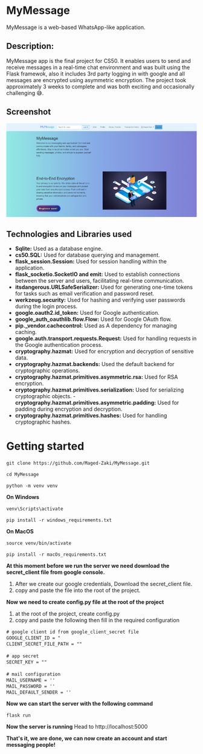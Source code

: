 # MyMessage
MyMessage is a web-based WhatsApp-like application.
## Description:
MyMessage app is the final project for CS50. It enables users to send and receive messages in a real-time chat environment and was built using the Flask framewok, also it includes 3rd party logging in with google and all messages are encrypted using asymmetric encryption. The project took approximately 3 weeks to complete and was both exciting and occasionally challenging 😅.
## Screenshot
![](https://github.com/Maged-Zaki/MyMessage/blob/main/static/images/GitHubImage.PNG)

## Technologies and Libraries used
- **Sqlite:** Used as a database engine.
- **cs50.SQL:** Used for database querying and management.
- **flask_session.Session:** Used for session handling within the application.
- **flask_socketio.SocketIO and emit:** Used to establish connections between the server and users, facilitating real-time communication.
- **itsdangerous.URLSafeSerializer:** Used for generating one-time tokens for tasks such as email verification and password reset.
- **werkzeug.security:** Used for hashing and verifying user passwords during the login process.
- **google.oauth2.id_token:** Used for Google authentication.
- **google_auth_oauthlib.flow.Flow:** Used for Google OAuth flow.
- **pip._vendor.cachecontrol:** Used as A dependency for managing caching.
- **google.auth.transport.requests.Request:** Used for handling requests in the Google authentication process.
- **cryptography.hazmat:** Used for encryption and decryption of sensitive data.
- **cryptography.hazmat.backends:** Used the default backend for cryptographic operations.
- **cryptography.hazmat.primitives.asymmetric.rsa:** Used for RSA encryption.
- **cryptography.hazmat.primitives.serialization:** Used for serializing cryptographic objects.
-**cryptography.hazmat.primitives.asymmetric.padding:** Used for padding during encryption and decryption.
- **cryptography.hazmat.primitives.hashes:** Used for handling cryptographic hashes.

# Getting started
```
git clone https://github.com/Maged-Zaki/MyMessage.git
```

```
cd MyMessage

```

```
python -m venv venv

```
**On Windows**
```
venv\Scripts\activate

```
```
pip install -r windows_requirements.txt

```
**On MacOS**
```
source venv/bin/activate

```
```
pip install -r macOs_requirements.txt
```

**At this moment before we run the server we need download the secret_client file from google console.**
1. After we create our google credentials, Download the secret_client file.
2. copy and paste the file into the root of the project.

**Now we need to create config.py file at the root of the project**
1. at the root of the project, create config.py
2. copy and paste the following then fill in the required configuration

```
# google client id from google_client_secret file
GOOGLE_CLIENT_ID = " 
CLIENT_SECRET_FILE_PATH = ""

# app secret
SECRET_KEY = "" 

# mail configuration
MAIL_USERNAME = ''
MAIL_PASSWORD = ''
MAIL_DEFAULT_SENDER = ''

```

**Now we can start the server with the following command**

```
flask run
```

**Now the server is running**
Head to http://localhost:5000

**That's it, we are done, we can now create an account and start messaging people!**



